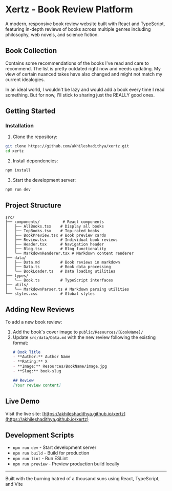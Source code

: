 # Xertz - Book Review Platform

A modern, responsive book review website built with React and TypeScript, featuring in-depth reviews of books across multiple genres including philosophy, web novels, and science fiction.

## Book Collection

Contains some recommendations of the books I've read and care to recommend. The list is pretty outdated right now and needs updating. My view of certain nuanced takes have also changed and might not match my current idealogies.

In an ideal world, I wouldn't be lazy and would add a book every time I read something. But for now, I'll stick to sharing just the REALLY good ones.


## Getting Started

### Installation

1. Clone the repository:
```bash
git clone https://github.com/akhileshadithya/xertz.git
cd xertz
```

2. Install dependencies:
```bash
npm install
```

3. Start the development server:
```bash
npm run dev
```


## Project Structure

```
src/
├── components/          # React components
│   ├── AllBooks.tsx    # Display all books
│   ├── TopBooks.tsx    # Top-rated books
│   ├── BookPreview.tsx # Book preview cards
│   ├── Review.tsx      # Individual book reviews
│   ├── Header.tsx      # Navigation header
│   ├── Blog.tsx        # Blog functionality
│   └── MarkdownRenderer.tsx # Markdown content renderer
├── data/
│   ├── Data.md         # Book reviews in markdown
│   ├── Data.ts         # Book data processing
│   └── BookLoader.ts   # Data loading utilities
├── types/
│   └── Book.ts         # TypeScript interfaces
├── utils/
│   └── MarkdownParser.ts # Markdown parsing utilities
└── styles.css          # Global styles
```

## Adding New Reviews

To add a new book review:

1. Add the book's cover image to `public/Resources/[BookName]/`
2. Update `src/data/Data.md` with the new review following the existing format:
   ```markdown
   # Book Title
   - **Author:** Author Name
   - **Rating:** X
   - **Image:** Resources/BookName/image.jpg
   - **Slug:** book-slug

   ## Review
   [Your review content]
   ```

## Live Demo

Visit the live site: [https://akhileshadithya.github.io/xertz](https://akhileshadithya.github.io/xertz)

## Development Scripts

- `npm run dev` - Start development server
- `npm run build` - Build for production
- `npm run lint` - Run ESLint
- `npm run preview` - Preview production build locally

---

Built with the burning hatred of a thousand suns using React, TypeScript, and Vite
